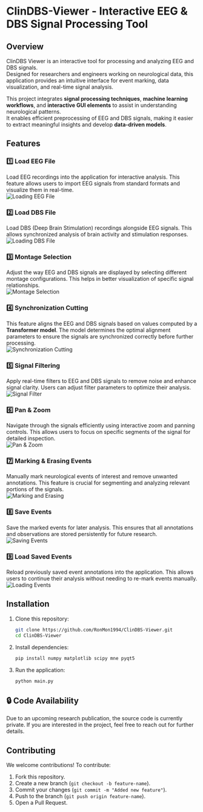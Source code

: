 # ClinDBS-Viewer - Interactive EEG & DBS Signal Processing Tool


## Overview  
ClinDBS Viewer is an interactive tool for processing and analyzing EEG and DBS signals.  
Designed for researchers and engineers working on neurological data, this application provides an intuitive interface for event marking, data visualization, and real-time signal analysis.

This project integrates **signal processing techniques**, **machine learning workflows**, and **interactive GUI elements** to assist in understanding neurological patterns.  
It enables efficient preprocessing of EEG and DBS signals, making it easier to extract meaningful insights and develop **data-driven models**.



## Features  

### 1️⃣ Load EEG File  
Load EEG recordings into the application for interactive analysis. This feature allows users to import EEG signals from standard formats and visualize them in real-time.  
![Loading EEG File](assets/Loadin_EEG_file.gif)

### 2️⃣ Load DBS File  
Load DBS (Deep Brain Stimulation) recordings alongside EEG signals. This allows synchronized analysis of brain activity and stimulation responses.  
![Loading DBS File](assets/Loading_a_DBS_file.gif)

### 3️⃣ Montage Selection  
Adjust the way EEG and DBS signals are displayed by selecting different montage configurations. This helps in better visualization of specific signal relationships.  
![Montage Selection](assets/Montage_selection.gif)

### 4️⃣ Synchronization Cutting  
This feature aligns the EEG and DBS signals based on values computed by a **Transformer model**. The model determines the optimal alignment parameters to ensure the signals are synchronized correctly before further processing.  
![Synchronization Cutting](assets/Synchronization_cutting.gif)

### 5️⃣ Signal Filtering  
Apply real-time filters to EEG and DBS signals to remove noise and enhance signal clarity. Users can adjust filter parameters to optimize their analysis.  
![Signal Filter](assets/Signal_filter.gif)

### 6️⃣ Pan & Zoom  
Navigate through the signals efficiently using interactive zoom and panning controls. This allows users to focus on specific segments of the signal for detailed inspection.  
![Pan & Zoom](assets/Axis_Pan_Zoom.gif)

### 7️⃣ Marking & Erasing Events  
Manually mark neurological events of interest and remove unwanted annotations. This feature is crucial for segmenting and analyzing relevant portions of the signals.  
![Marking and Erasing](assets/Marking_erasing.gif)

### 8️⃣ Save Events  
Save the marked events for later analysis. This ensures that all annotations and observations are stored persistently for future research.  
![Saving Events](assets/Saving_events.gif)

### 9️⃣ Load Saved Events  
Reload previously saved event annotations into the application. This allows users to continue their analysis without needing to re-mark events manually.  
![Loading Events](assets/Loading_events.gif)




## Installation
1. Clone this repository:
   ```bash
   git clone https://github.com/RonMon1994/ClinDBS-Viewer.git
   cd ClinDBS-Viewer

2. Install dependencies:
   ```bash
   pip install numpy matplotlib scipy mne pyqt5

3. Run the application:
   ```bash
   python main.py


## 🔒 Code Availability
Due to an upcoming research publication, the source code is currently private. If you are interested in the project, feel free to reach out for further details.



## Contributing

We welcome contributions! To contribute:
1. Fork this repository.
2. Create a new branch (`git checkout -b feature-name`).
3. Commit your changes (`git commit -m "Added new feature"`).
4. Push to the branch (`git push origin feature-name`).
5. Open a Pull Request.




